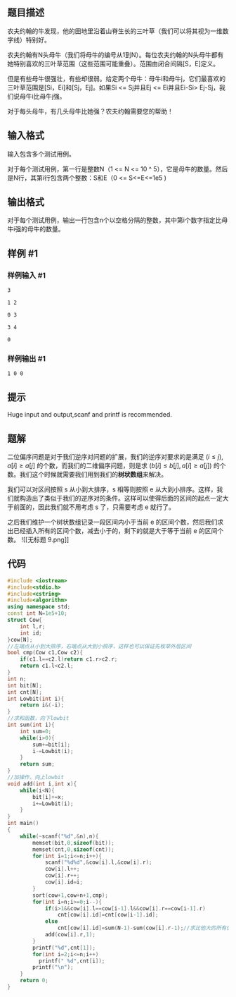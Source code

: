 ## 题目描述
农夫约翰的牛发现，他的田地里沿着山脊生长的三叶草（我们可以将其视为一维数字线）特别好。

农夫约翰有N头母牛（我们将母牛的编号从1到N）。每位农夫约翰的N头母牛都有她特别喜欢的三叶草范围（这些范围可能重叠）。范围由闭合间隔[S，E]定义。

但是有些母牛很强壮，有些却很弱。给定两个母牛：母牛i和母牛j，它们最喜欢的三叶草范围是[Si，Ei]和[Sj，Ej]。如果Si <= Sj并且Ej <= Ei并且Ei-Si> Ej-Sj，我们说母牛i比母牛j强。

对于每头母牛，有几头母牛比她强？农夫约翰需要您的帮助！

## 输入格式

输入包含多个测试用例。

对于每个测试用例，第一行是整数N（1 <= N <= 10 ^ 5），它是母牛的数量。然后是N行，其第i行包含两个整数：S和E（0 <= S<=E<=1e5 )

## 输出格式

对于每个测试用例，输出一行包含n个以空格分隔的整数，其中第i个数字指定比母牛i强的母牛的数量。

## 样例 #1

### 样例输入 #1

```
3

1 2

0 3

3 4

0
```

### 样例输出 #1

```
1 0 0
```

## 提示

Huge input and output,scanf and printf is recommended.


## 题解
二位偏序问题是对于我们逆序对问题的扩展，我们的逆序对要求的是满足 $(i\leq j),a[i]\geq a[j]$ 的个数，而我们的二维偏序问题，则是求 $(b[i]\leq b[j],a[i]\geq a[j])$ 的个数。我们这个时候就需要我们用到我们的**树状数组**来解决。

我们可以对区间按照 s 从小到大排序，s 相等则按照 e 从大到小排序。这样，我们就构造出了类似于我们的逆序对的条件。这样可以使得后面的区间的起点一定大于前面的，因此我们就不用考虑 s 了，只需要考虑 e 就行了。

之后我们维护一个树状数组记录一段区间内小于当前 e 的区间个数，然后我们求出已经插入所有的区间个数，减去小于的，剩下的就是大于等于当前 e 的区间个数。
![[无标题 9.png]]
## 代码
```cpp
#include <iostream>
#include<stdio.h>
#include<cstring>
#include<algorithm>
using namespace std;
const int N=1e5+10;
struct Cow{
    int l,r;
    int id;
}cow[N];
//左端点从小到大排序，右端点从大到小排序，这样也可以保证先枚举外层区间
bool cmp(Cow c1,Cow c2){
    if(c1.l==c2.l)return c1.r>c2.r;
    return c1.l<c2.l; 
}
int n;
int bit[N];
int cnt[N];
int Lowbit(int i){
    return i&(-i);
}
//求和函数，向下lowbit
int sum(int i){
    int sum=0;
    while(i>0){
        sum+=bit[i];
        i-=Lowbit(i);
    }
    return sum;
}
//加操作，向上lowbit
void add(int i,int x){
    while(i<N){
        bit[i]+=x;
        i+=Lowbit(i);
    }
}
int main()
{
    while(~scanf("%d",&n),n){
        memset(bit,0,sizeof(bit));
        memset(cnt,0,sizeof(cnt));
        for(int i=1;i<=n;i++){
            scanf("%d%d",&cow[i].l,&cow[i].r);
            cow[i].l++;
			cow[i].r++;
            cow[i].id=i;
        }
        sort(cow+1,cow+n+1,cmp);
        for(int i=n;i>=0;i--){
            if(i>1&&cow[i].l==cow[i-1].l&&cow[i].r==cow[i-1].r)
                cnt[cow[i].id]=cnt[cow[i-1].id];
            else
                cnt[cow[i].id]=sum(N-1)-sum(cow[i].r-1);//求比他大的所有值
            add(cow[i].r,1);
        }
        printf("%d",cnt[1]);
        for(int i=2;i<=n;i++)
          printf(" %d",cnt[i]);
        printf("\n");
    }
    return 0;
}


```